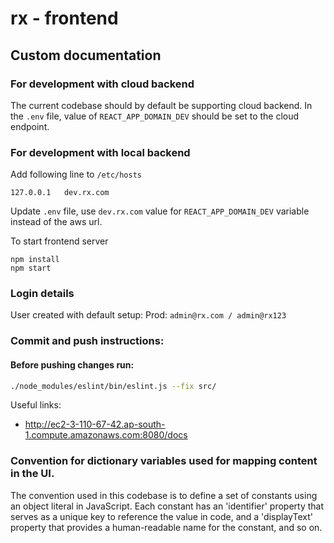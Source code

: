 # rx - frontend

## Custom documentation

### For development with cloud backend

The current codebase should by default be supporting cloud backend. In the `.env` file, value of `REACT_APP_DOMAIN_DEV` should be set to the cloud endpoint.

### For development with local backend
Add following line to `/etc/hosts`
```
127.0.0.1	dev.rx.com
```

Update `.env` file, use `dev.rx.com` value for `REACT_APP_DOMAIN_DEV` variable instead of the aws url.

To start frontend server
```
npm install
npm start
```


### Login details
User created with default setup:
Prod:
`admin@rx.com / admin@rx123`

### Commit and push instructions:
#### Before pushing changes run:
```sh
./node_modules/eslint/bin/eslint.js --fix src/
```

Useful links:
- http://ec2-3-110-67-42.ap-south-1.compute.amazonaws.com:8080/docs

### Convention for dictionary variables used for mapping content in the UI.

The convention used in this codebase is to define a set of constants using an object literal in JavaScript.
Each constant has an 'identifier' property that serves as a unique key to reference the value in code, and a 
'displayText' property that provides a human-readable name for the constant, and so on.